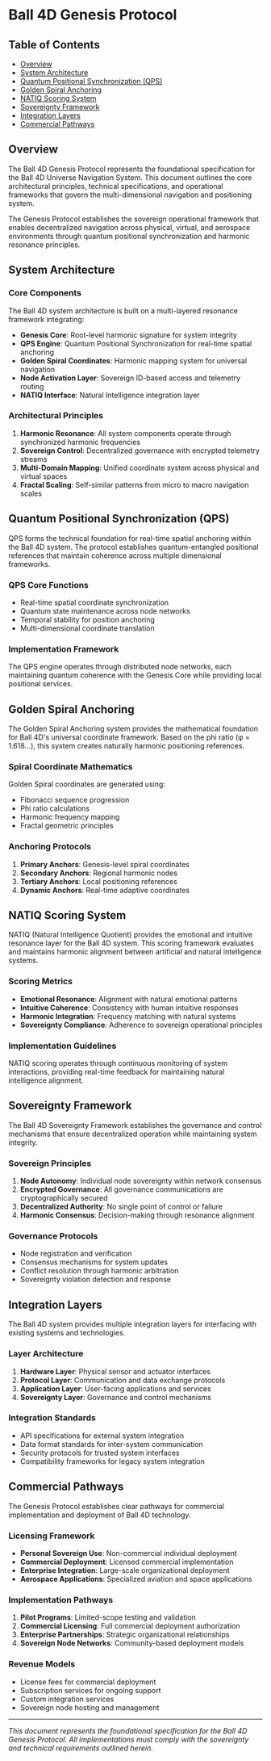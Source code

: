 # Ball 4D Genesis Protocol

## Table of Contents
- [Overview](#overview)
- [System Architecture](#system-architecture)
- [Quantum Positional Synchronization (QPS)](#quantum-positional-synchronization-qps)
- [Golden Spiral Anchoring](#golden-spiral-anchoring)
- [NATIQ Scoring System](#natiq-scoring-system)
- [Sovereignty Framework](#sovereignty-framework)
- [Integration Layers](#integration-layers)
- [Commercial Pathways](#commercial-pathways)

## Overview

The Ball 4D Genesis Protocol represents the foundational specification for the Ball 4D Universe Navigation System. This document outlines the core architectural principles, technical specifications, and operational frameworks that govern the multi-dimensional navigation and positioning system.

The Genesis Protocol establishes the sovereign operational framework that enables decentralized navigation across physical, virtual, and aerospace environments through quantum positional synchronization and harmonic resonance principles.

## System Architecture

### Core Components

The Ball 4D system architecture is built on a multi-layered resonance framework integrating:

- **Genesis Core**: Root-level harmonic signature for system integrity
- **QPS Engine**: Quantum Positional Synchronization for real-time spatial anchoring
- **Golden Spiral Coordinates**: Harmonic mapping system for universal navigation
- **Node Activation Layer**: Sovereign ID-based access and telemetry routing
- **NATIQ Interface**: Natural Intelligence integration layer

### Architectural Principles

1. **Harmonic Resonance**: All system components operate through synchronized harmonic frequencies
2. **Sovereign Control**: Decentralized governance with encrypted telemetry streams
3. **Multi-Domain Mapping**: Unified coordinate system across physical and virtual spaces
4. **Fractal Scaling**: Self-similar patterns from micro to macro navigation scales

## Quantum Positional Synchronization (QPS)

QPS forms the technical foundation for real-time spatial anchoring within the Ball 4D system. The protocol establishes quantum-entangled positional references that maintain coherence across multiple dimensional frameworks.

### QPS Core Functions

- Real-time spatial coordinate synchronization
- Quantum state maintenance across node networks
- Temporal stability for position anchoring
- Multi-dimensional coordinate translation

### Implementation Framework

The QPS engine operates through distributed node networks, each maintaining quantum coherence with the Genesis Core while providing local positional services.

## Golden Spiral Anchoring

The Golden Spiral Anchoring system provides the mathematical foundation for Ball 4D's universal coordinate framework. Based on the phi ratio (φ = 1.618...), this system creates naturally harmonic positioning references.

### Spiral Coordinate Mathematics

Golden Spiral coordinates are generated using:
- Fibonacci sequence progression
- Phi ratio calculations
- Harmonic frequency mapping
- Fractal geometric principles

### Anchoring Protocols

1. **Primary Anchors**: Genesis-level spiral coordinates
2. **Secondary Anchors**: Regional harmonic nodes
3. **Tertiary Anchors**: Local positioning references
4. **Dynamic Anchors**: Real-time adaptive coordinates

## NATIQ Scoring System

NATIQ (Natural Intelligence Quotient) provides the emotional and intuitive resonance layer for the Ball 4D system. This scoring framework evaluates and maintains harmonic alignment between artificial and natural intelligence systems.

### Scoring Metrics

- **Emotional Resonance**: Alignment with natural emotional patterns
- **Intuitive Coherence**: Consistency with human intuitive responses
- **Harmonic Integration**: Frequency matching with natural systems
- **Sovereignty Compliance**: Adherence to sovereign operational principles

### Implementation Guidelines

NATIQ scoring operates through continuous monitoring of system interactions, providing real-time feedback for maintaining natural intelligence alignment.

## Sovereignty Framework

The Ball 4D Sovereignty Framework establishes the governance and control mechanisms that ensure decentralized operation while maintaining system integrity.

### Sovereign Principles

1. **Node Autonomy**: Individual node sovereignty within network consensus
2. **Encrypted Governance**: All governance communications are cryptographically secured
3. **Decentralized Authority**: No single point of control or failure
4. **Harmonic Consensus**: Decision-making through resonance alignment

### Governance Protocols

- Node registration and verification
- Consensus mechanisms for system updates
- Conflict resolution through harmonic arbitration
- Sovereignty violation detection and response

## Integration Layers

The Ball 4D system provides multiple integration layers for interfacing with existing systems and technologies.

### Layer Architecture

1. **Hardware Layer**: Physical sensor and actuator interfaces
2. **Protocol Layer**: Communication and data exchange protocols
3. **Application Layer**: User-facing applications and services
4. **Sovereignty Layer**: Governance and control mechanisms

### Integration Standards

- API specifications for external system integration
- Data format standards for inter-system communication
- Security protocols for trusted system interfaces
- Compatibility frameworks for legacy system integration

## Commercial Pathways

The Genesis Protocol establishes clear pathways for commercial implementation and deployment of Ball 4D technology.

### Licensing Framework

- **Personal Sovereign Use**: Non-commercial individual deployment
- **Commercial Deployment**: Licensed commercial implementation
- **Enterprise Integration**: Large-scale organizational deployment
- **Aerospace Applications**: Specialized aviation and space applications

### Implementation Pathways

1. **Pilot Programs**: Limited-scope testing and validation
2. **Commercial Licensing**: Full commercial deployment authorization
3. **Enterprise Partnerships**: Strategic organizational relationships
4. **Sovereign Node Networks**: Community-based deployment models

### Revenue Models

- License fees for commercial deployment
- Subscription services for ongoing support
- Custom integration services
- Sovereign node hosting and management

---

*This document represents the foundational specification for the Ball 4D Genesis Protocol. All implementations must comply with the sovereignty and technical requirements outlined herein.*